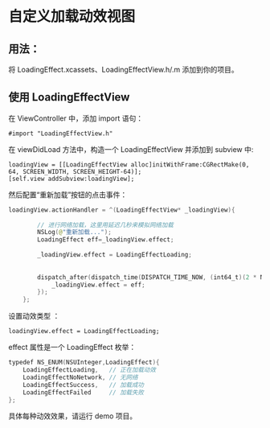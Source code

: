 # 自定义加载动效视图

## 用法：

将 LoadingEffect.xcassets、LoadingEffectView.h/.m 添加到你的项目。

## 使用 LoadingEffectView

在 ViewController 中，添加 import 语句：

	#import "LoadingEffectView.h"

在 viewDidLoad 方法中，构造一个 LoadingEffectView 并添加到 subview 中:

	loadingView = [[LoadingEffectView alloc]initWithFrame:CGRectMake(0, 64, SCREEN_WIDTH, SCREEN_HEIGHT-64)];
	[self.view addSubview:loadingView];
	
然后配置“重新加载”按钮的点击事件：

```swift
loadingView.actionHandler = ^(LoadingEffectView* _loadingView){
        
        // 进行网络加载，这里用延迟几秒来模拟网络加载
        NSLog(@"重新加载...");
        LoadingEffect eff=_loadingView.effect;
        
        _loadingView.effect = LoadingEffectLoading;
        
        
        dispatch_after(dispatch_time(DISPATCH_TIME_NOW, (int64_t)(2 * NSEC_PER_SEC)), dispatch_get_main_queue(), ^{
            _loadingView.effect = eff;
        });
    };
```

设置动效类型 ：

	loadingView.effect = LoadingEffectLoading;
	
effect 属性是一个 LoadingEffect 枚举：

```swift
typedef NS_ENUM(NSUInteger,LoadingEffect){
    LoadingEffectLoading,   // 正在加载动效
    LoadingEffectNoNetwork, // 无网络
    LoadingEffectSuccess,   // 加载成功
    LoadingEffectFailed     // 加载失败
};
```

具体每种动效效果，请运行 demo 项目。

